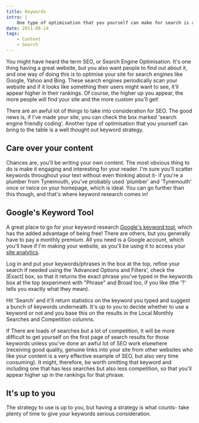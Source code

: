 ```yaml
---
title: Keywords
intro: |
    One type of optimisation that you yourself can make for search is a well thought out keyword strategy.
date: 2011-08-14
tags:
    - Content
    - Search
---
```


You might have heard the term SEO, or Search Engine Optimisation. It's one thing having a great website, but you also want people to find out about it, and one way of doing this is to optimise your site for search engines like Google, Yahoo and Bing. These search engines periodically scan your website and if it looks like something their users might want to see, it'll appear higher in their rankings. Of course, the higher up you appear, the more people will find your site and the more custom you'll get!

There are an awful lot of things to take into consideration for SEO. The good news is, if I've made your site, you can check the box marked 'search engine friendly coding'. Another type of optimisation that you yourself can bring to the table is a well thought out keyword strategy.

## Care over your content

Chances are, you'll be writing your own content. The most obvious thing to do is make it engaging and interesting for your reader. I'm sure you'll scatter keywords throughout your text without even thinking about it- if you're a plumber from Tynemouth, you've probably used 'plumber' and 'Tynemouth' once or twice on your homepage, which is ideal. You can go further than this though, and that's where keyword research comes in!

## Google's Keyword Tool

A great place to go for your keyword research [Google's keyword tool](https://adwords.google.com/select/KeywordToolExternal), which has the added advantage of being free! There are others, but you generally have to pay a monthly premium. All you need is a Google account, which you'll have if I'm making your website, as you'll be using it to access your [site analytics](http://tempertemper.net/blog/google-analytics).

Log in and put your keywords/phrases in the box at the top, refine your search if needed using the 'Advanced Options and Filters', check the [Exact] box, so that it returns the exact phrase you've typed in the keywords box at the top (experiment with "Phrase" and Broad too, if you like (the '?' tells you exactly what they mean).

Hit 'Search' and it'll return statistics on the keyword you typed and suggest a bunch of keywords underneath. It's up to you to decide whether to use a keyword or not and you base this on the results in the Local Monthly Searches and Competition columns.

If There are loads of searches but a lot of competition, it will be more difficult to get yourself on the first page of search results for those keywords unless you've done an awful lot of SEO work elsewhere (receiving good quality, genuine links into your site from other websites who like your content is a very effective example of SEO, but also very time consuming). It might, therefore, be worth omitting that keyword and including one that has less searches but also less competition, so that you'll appear higher up in the rankings for that phrase.

## It's up to you

The strategy to use is up to you, but having a strategy is what counts- take plenty of time to give your keywords serious consideration.
